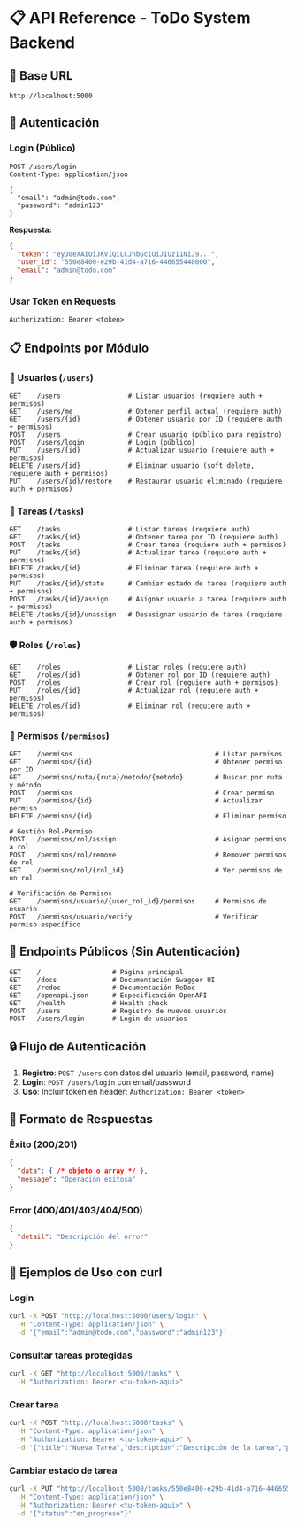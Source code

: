 # 📋 API Reference - ToDo System Backend

## 🚀 Base URL

```
http://localhost:5000
```

## 🔐 Autenticación

### Login (Público)

```http
POST /users/login
Content-Type: application/json

{
  "email": "admin@todo.com",
  "password": "admin123"
}
```

**Respuesta:**

```json
{
  "token": "eyJ0eXAiOiJKV1QiLCJhbGciOiJIUzI1NiJ9...",
  "user_id": "550e8400-e29b-41d4-a716-446655440000",
  "email": "admin@todo.com"
}
```

### Usar Token en Requests

```http
Authorization: Bearer <token>
```

## 📋 Endpoints por Módulo

### 👥 Usuarios (`/users`)

```http
GET    /users                 # Listar usuarios (requiere auth + permisos)
GET    /users/me              # Obtener perfil actual (requiere auth) 
GET    /users/{id}            # Obtener usuario por ID (requiere auth + permisos)
POST   /users                 # Crear usuario (público para registro)
POST   /users/login           # Login (público)
PUT    /users/{id}            # Actualizar usuario (requiere auth + permisos)
DELETE /users/{id}            # Eliminar usuario (soft delete, requiere auth + permisos)
PUT    /users/{id}/restore    # Restaurar usuario eliminado (requiere auth + permisos)
```

### 📝 Tareas (`/tasks`)

```http
GET    /tasks                 # Listar tareas (requiere auth)
GET    /tasks/{id}            # Obtener tarea por ID (requiere auth)
POST   /tasks                 # Crear tarea (requiere auth + permisos)
PUT    /tasks/{id}            # Actualizar tarea (requiere auth + permisos)
DELETE /tasks/{id}            # Eliminar tarea (requiere auth + permisos)
PUT    /tasks/{id}/state      # Cambiar estado de tarea (requiere auth + permisos)
POST   /tasks/{id}/assign     # Asignar usuario a tarea (requiere auth + permisos)
DELETE /tasks/{id}/unassign   # Desasignar usuario de tarea (requiere auth + permisos)
```

### 🛡️ Roles (`/roles`)

```http
GET    /roles                 # Listar roles (requiere auth)
GET    /roles/{id}            # Obtener rol por ID (requiere auth)  
POST   /roles                 # Crear rol (requiere auth + permisos)
PUT    /roles/{id}            # Actualizar rol (requiere auth + permisos)
DELETE /roles/{id}            # Eliminar rol (requiere auth + permisos)
```

### 🔐 Permisos (`/permisos`)

```http
GET    /permisos                                    # Listar permisos
GET    /permisos/{id}                               # Obtener permiso por ID
GET    /permisos/ruta/{ruta}/metodo/{metodo}        # Buscar por ruta y método
POST   /permisos                                    # Crear permiso
PUT    /permisos/{id}                               # Actualizar permiso  
DELETE /permisos/{id}                               # Eliminar permiso

# Gestión Rol-Permiso
POST   /permisos/rol/assign                         # Asignar permisos a rol
POST   /permisos/rol/remove                         # Remover permisos de rol
GET    /permisos/rol/{rol_id}                       # Ver permisos de un rol

# Verificación de Permisos
GET    /permisos/usuario/{user_rol_id}/permisos     # Permisos de usuario
POST   /permisos/usuario/verify                     # Verificar permiso específico
```

## 🚫 Endpoints Públicos (Sin Autenticación)

```
GET    /                  # Página principal
GET    /docs              # Documentación Swagger UI
GET    /redoc             # Documentación ReDoc
GET    /openapi.json      # Especificación OpenAPI
GET    /health            # Health check
POST   /users             # Registro de nuevos usuarios
POST   /users/login       # Login de usuarios
```

## 🔒 Flujo de Autenticación

1. **Registro**: `POST /users` con datos del usuario (email, password, name)
2. **Login**: `POST /users/login` con email/password
3. **Uso**: Incluir token en header: `Authorization: Bearer <token>`

## 📝 Formato de Respuestas

### Éxito (200/201)

```json
{
  "data": { /* objeto o array */ },
  "message": "Operación exitosa"
}
```

### Error (400/401/403/404/500)

```json
{
  "detail": "Descripción del error"
}
```

## 🧪 Ejemplos de Uso con curl

### Login

```bash
curl -X POST "http://localhost:5000/users/login" \
  -H "Content-Type: application/json" \
  -d '{"email":"admin@todo.com","password":"admin123"}'
```

### Consultar tareas protegidas

```bash
curl -X GET "http://localhost:5000/tasks" \
  -H "Authorization: Bearer <tu-token-aqui>"
```

### Crear tarea

```bash
curl -X POST "http://localhost:5000/tasks" \
  -H "Content-Type: application/json" \
  -H "Authorization: Bearer <tu-token-aqui>" \
  -d '{"title":"Nueva Tarea","description":"Descripción de la tarea","priority":"alta"}'
```

### Cambiar estado de tarea

```bash
curl -X PUT "http://localhost:5000/tasks/550e8400-e29b-41d4-a716-446655440000/state" \
  -H "Content-Type: application/json" \
  -H "Authorization: Bearer <tu-token-aqui>" \
  -d '{"status":"en_progreso"}'
```
